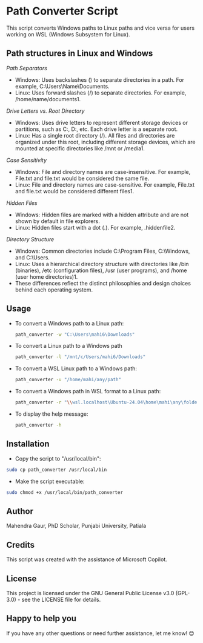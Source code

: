 # Path Converter Script

This script converts Windows paths to Linux paths and vice versa for users working on WSL (Windows Subsystem for Linux).

## Path structures in Linux and Windows
_Path Separators_
  - Windows: Uses backslashes (\) to separate directories in a path. For example, C:\Users\Name\Documents.
  - Linux: Uses forward slashes (/) to separate directories. For example, /home/name/documents1.

_Drive Letters vs. Root Directory_
  - Windows: Uses drive letters to represent different storage devices or partitions, such as C:, D:, etc. Each drive letter is a separate root.
  - Linux: Has a single root directory (/). All files and directories are organized under this root, including different storage devices, which are mounted at specific directories like /mnt or /media1.

_Case Sensitivity_
  - Windows: File and directory names are case-insensitive. For example, File.txt and file.txt would be considered the same file.
  - Linux: File and directory names are case-sensitive. For example, File.txt and file.txt would be considered different files1.

_Hidden Files_
  - Windows: Hidden files are marked with a hidden attribute and are not shown by default in file explorers.
  - Linux: Hidden files start with a dot (.). For example, .hiddenfile2.

_Directory Structure_
  - Windows: Common directories include C:\Program Files, C:\Windows, and C:\Users.
  - Linux: Uses a hierarchical directory structure with directories like /bin (binaries), /etc (configuration files), /usr (user programs), and /home (user home directories)1.
  - These differences reflect the distinct philosophies and design choices behind each operating system.

## Usage

- To convert a Windows path to a Linux path:
  ```bash
  path_converter -w "C:\Users\mahi6\Downloads"
  ```

- To convert a Linux path to a Windows path
  ```bash
  path_converter -l "/mnt/c/Users/mahi6/Downloads"
  ```
  
- To convert a WSL Linux path to a Windows path:
  ```bash
  path_converter -u "/home/mahi/any/path"
  ```

- To convert a Windows path in WSL format to a Linux path:
  ```bash
  path_converter -r "\\wsl.localhost\Ubuntu-24.04\home\mahi\any\folder"
  ```
  
- To display the help message:
  ```bash
  path_converter -h
  ```

## Installation
- Copy the script to "/usr/local/bin":
```bash
sudo cp path_converter /usr/local/bin
```
- Make the script executable:
```bash
sudo chmod +x /usr/local/bin/path_converter
```
## Author
Mahendra Gaur, PhD Scholar, Punjabi University, Patiala

## Credits
This script was created with the assistance of Microsoft Copilot.

## License
This project is licensed under the GNU General Public License v3.0 (GPL-3.0) - see the LICENSE file for details.

## Happy to help you
If you have any other questions or need further assistance, let me know! 😊
